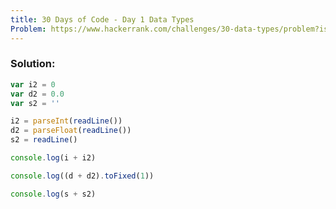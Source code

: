 ```yaml
---
title: 30 Days of Code - Day 1 Data Types
Problem: https://www.hackerrank.com/challenges/30-data-types/problem?isFullScreen=true
---
```


### **Solution:**

```js
var i2 = 0
var d2 = 0.0
var s2 = ''

i2 = parseInt(readLine())
d2 = parseFloat(readLine())
s2 = readLine()

console.log(i + i2)

console.log((d + d2).toFixed(1))

console.log(s + s2)
```

<!-- **Explanation** -->
